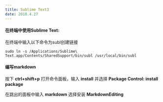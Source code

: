 ```yaml
---
title: Sublime Text3
date: 2018.4.27
---
```


<!--more-->


#### 在终端中使用Sublime Text:


在终端中输入以下命令为subl创建链接

```
sudo ln -s /Applications/Sublime\ Text.app/Contents/SharedSupport/bin/subl /usr/local/bin/subl
```


#### 编写markdown


按下 **ctrl+shift+p** 打开命令面板，输入 **install** 并选择 **Package Control: install package**

在跳出的面板中输入 **markdown** 选择安装 **MarkdownEditing**

